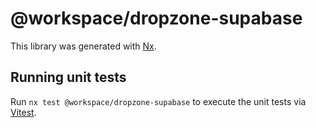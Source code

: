 # @workspace/dropzone-supabase

This library was generated with [Nx](https://nx.dev).

## Running unit tests

Run `nx test @workspace/dropzone-supabase` to execute the unit tests via [Vitest](https://vitest.dev/).
